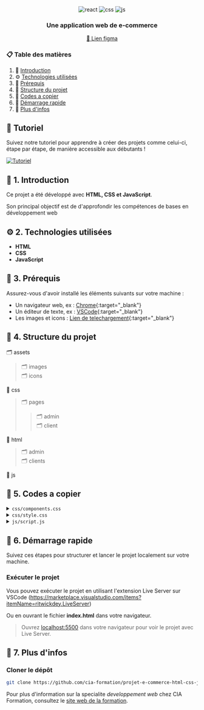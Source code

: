 <div align="center">
  <div align="center">
    <img src="https://img.shields.io/badge/-html-black?style=for-the-badge&logoColor=white&logo=html5&color=orange" alt="react" />
    <img src="https://img.shields.io/badge/-css-black?style=for-the-badge&logoColor=white&logo=css3&color=blue" alt="css" />
    <img src="https://img.shields.io/badge/-javascript-black?style=for-the-badge&logoColor=white&logo=javascript&color=yellow" alt="js" />
  </div>
  <h3 align="center">Une application web de e-commerce</h3>
  <a align="center" href='https://www.figma.com/design/1adKZcdECK6WTJUvoiT7bj/Product-e-commerce-web-app?node-id=0-1&p=f&t=lZRQ3M6XpICjCiny-0' target='_blank'>🎨 Lien figma</a>
</div>

### 📋 Table des matières

1. 🤖 [Introduction](#introduction)
2. ⚙️ [Technologies utilisées](#tech-stack)
3. 📜 [Prérequis](#prerequisites)
4. 📂 [Structure du projet](#structure)
5. 📝 [Codes a copier](#snippets)
6. 🤸 [Démarrage rapide](#quick-start)
7. 🚀 [Plus d'infos](#more)

## 🚨 Tutoriel

Suivez notre tutoriel pour apprendre à créer des projets comme celui-ci, étape par étape, de manière accessible aux débutants !

[![Tutoriel](https://github.com/sujatagunale/EasyRead/assets/151519281/1736fca5-a031-4854-8c09-bc110e3bc16d)](#)

## <a name="introduction" id="introduction">🤖 1. Introduction  </a>

Ce projet a été développé avec **HTML, CSS et JavaScript**.  

Son principal objectif est de d'approfondir les compétences de bases en développement web

## <a name="tech-stack" id="tech-stack">⚙️ 2. Technologies utilisées</a>

- **HTML**
- **CSS**
- **JavaScript**

## <a name="prerequisites" id="prerequisites">📜 3. Prérequis</a>

Assurez-vous d'avoir installé les éléments suivants sur votre machine :

- Un navigateur web, ex : [Chrome](https://www.google.com/intl/fr/chrome/){:target="_blank"}
- Un éditeur de texte, ex : [VSCode](https://code.visualstudio.com/){:target="_blank"}
- Les images et icons : [Lien de telechargement](https://drive.google.com/file/d/1jQ05AIsFan21ZTsUVp_1bnfLYBRH_i6S/view?usp=drive_link){:target="_blank"}

## <a name="structure" id="structure">📂 4. Structure du projet</a>

🗂️ assets
> 🗂️ images <br>
> 🗂️ icons

📁 css
> 🗂️ pages <br>
>> 🗂️ admin <br>
>> 🗂️ client 

📁 html
> 🗂️ admin <br>
> 🗂️ clients

📁 js

## <a name="snippets" id="snippets">📝 5. Codes a copier</a>

<details>
<summary><code>css/components.css</code></summary>

```css
/* Heading */
.heading {
    display: grid;
    grid-template-columns: 0.65fr 20fr;
    gap: 10px;
    margin: 10px 0;
}

.heading span {
    background-color: #F8D442;
}

.heading h1 {
    font-weight: 700;
    font-size: 32px;
    line-height: 39.01px;
}

/*Input Text*/
/*OUTLINED LABEL INPUT TEXT (DEFAULT)*/

.input-text {
    display: flex;
    flex-direction: column;
    margin-bottom: 1rem;
    width: 100%;
}

.input-text label {
    font-weight: 500;
    font-size: 14px;
    line-height: 17.07px;
    margin-bottom: 0.5rem;
    text-align: left;
    color: #6C6C6C;
}

.input-text:focus-within label {
    color: #FEAF00;
}

.input-text input,
.input-text textarea {
    border: 1px solid #E5E5E5;
    background-color: #FFFFFF;
    border-radius: 4px;
    font-weight: 400;
    font-size: 12px;
    line-height: 14.63px;
    padding: 15px;
    color: black;
}

.input-text input::placeholder,
.input-text textarea::placeholder {
    color: #CDCDCD;
}

.input-text input:focus,
.input-text textarea:focus {
    outline: none;
    border: 1px solid #FEAF00;
}

/*INLINED LABEL INPUT TEXT*/

.input-text-inlined {
    background-color: #F3F3F3;
    border-radius: 8px;
    position: relative;
    width: 100%;
}

.input-text-inlined label {
    position: absolute;
    left: 25px;
    top: 10px;
    font-weight: 600;
    font-size: 12px;
    line-height: 14.63px;
    color: #ACACAC;

}

.input-text-inlined input {
    padding: 0;
    background-color: inherit;
    border: none;
    width: calc(100% - 50px);
    height: 100%;
    padding: 25px;
    color: #000000;
    width: 100%;
}

.input-text-inlined input::placeholder {
    color: #000000;
}

/*Button*/
.button {
    width: 100%;
    background-color: #FEAF00;
    font-weight: 400;
    font-size: 14px;
    line-height: 17.07px;
    color: white;
    text-transform: uppercase;
    border-radius: 4px;
    padding: 15px 30px;
    border: none;
    cursor: pointer;
    transition: all 0.3s ease-in-out;
    margin: 5px 0;
}

.button:hover {
    transform: scale(1.05);
}

.button-rounded {
    border-radius: 50px;
    box-shadow: 0px 1px 2px 0px #1018280D;
    text-transform: none;
    font-family: Inter;
    font-weight: 600;
    font-size: 16px;
    line-height: 19.36px;
    transition: all 0.3s ease-in-out;
    display: flex;
    align-items: center;
    justify-content: center;
    gap: 10px;
}

/*Typography */
.typography {
    font-family: Inter;
    font-weight: 400;
    font-size: 16px;
    line-height: 100%;
    color: #667085;
    text-align: center;
    /* width: 300px;*/
    display: flex;
    align-items: center;
    justify-content: flex-start;
    gap: 10px;
}

/*Sidebar*/
.sidebar {
    position: fixed;
    top: 0;
    left: 0;
    height: 100vh;
    width: 350px;
    background-color: #F2EAE1;
    display: flex;
    flex-direction: column;
    justify-content: space-between;
    align-items: center;
    padding: 20px;
    overflow: auto;
}
@media screen and (max-width: 1400px) {
    .sidebar {
        width: 300px;
    }
}

.sidebar aside {
    display: flex;
    flex-direction: column;
    justify-content: center;
    align-items: center;
    gap: 40px;
    margin-bottom: 100px;
}

.sidebar aside .profile {
    display: grid;
    gap: 10px;
    justify-items: center;
    align-items: center;
}

.sidebar aside .profile img {
    border-radius: 50%;
}

/*Icon Link*/
.icon-link {
    display: flex;
    align-items: center;
    justify-content: flex-start;
    padding: 15px 30px;
    gap: 10px;
    text-decoration: none;
    width: 100%;
    border-radius: 4px;
    transition: all 0.2s ease-in-out;
}

.icon-link:hover {
    background-color: #feae0055;
    transform: scale(1.025);
}

.icon-link span {
    font-weight: 500;
    font-size: 14px;
    line-height: 17.07px;
    color: black;
}

/*ACTIVE LINK*/
.active-icon-link {
    background-color: #FEAF00;
}

.active-icon-link span {
    font-weight: 700;
}

/*REVERSE ALTERNATIVE*/
.reversed-icon-link {
    flex-direction: row-reverse;
    align-items: center;
    justify-content: center;
}

/*Toolbar*/
.toolbar {
    display: flex;
    align-items: center;
    justify-content: space-between;
    padding: 0 30px;
    width: 100%;
    height: 70px;
    background-color: white;
}

/*Action heading*/
.action-heading {
    display: flex;
    align-items: center;
    justify-content: space-between;
    width: 100%;
    border-bottom: 1px solid #E5E5E5;
    padding: 10px 0;
}

.action-heading .action {
    display: flex;
    align-items: center;
    gap: 30px;
}

/*Action icon*/
.action-icon {
    cursor: pointer;
    transition: all 0.2s ease-in-out;
    width: 24px;
    height: 24px;
}

.action-icon:hover {
    transform: scale(1.1);
}

/*Modal*/
.modal {
    position: fixed;
    top: 0;
    left: 0;
    height: 100vh;
    width: 100vw;
    background: #00000080;
    display: none;
    justify-content: center;
    align-items: center;
    z-index: 10;
}

.modal .content {
    background-color: white;
    border-radius: 8px;
    padding: 30px;
    width: 500px;
    display: grid;
    gap: 20px;
}

/*Hero*/
.hero {
    height: 287px;
    width: 100%;
    display: flex;
    justify-content: space-between;
    align-items: center;
    border-radius: 18px;
    background: linear-gradient(75.04deg, #F4E8F3 0%, #F3EFF6 52.07%, #EEE0F9 102.02%);
    padding: 0 50px;
}

.hero .action {
    display: flex;
    flex-direction: column;
    justify-content: center;
    align-items: flex-start;
    gap: 15px;
    width: 50%;
}

.hero .image {
    height: 100%;
    width: auto;
    display: flex;
}

.hero .image img {
    width: 100%;
    height: 115%;
    margin-top: -14.5%;
}

/*Select*/
.select {
    display: flex;
    align-items: center;
    justify-content: center;
    gap: 10px;
    background-color: #EBEDEC;
    padding: 7px 14px;
    border-radius: 28px;
    cursor: pointer;
    transition: all 0.3s ease-in-out;
    width: auto;
}

.select:hover {
    background-color: #E4E7E2;
}

.select p {
    width: auto;
}

/*Product*/
.product {
    border: 1.54px solid #F7F5F7;
    border-radius: 18.48px;
    overflow: hidden;
}

.product .image {
    background-color: #F7F5F7;
    position: relative;
    padding: 20px 40px;
}

.product .image img:nth-child(1) {
    width: 100%;
    height: 100%;
}

.product .image img:nth-child(2) {
    position: absolute;
    top: 10px;
    right: 10px;
    transition: all 0.3s ease-in-out;
    cursor: pointer;
}

.product .image img:nth-child(2):hover {
    scale: 1.1;
}

.product .info {
    background-color: white;
    position: relative;
    padding: 15px;
    display: flex;
    flex-direction: column;
    align-items: flex-start;
    gap: 10px;
}

.product .info .stats {
    width: 100%;
    display: flex;
    justify-content: space-between;
    align-items: center;
}

/*Stars*/
.stars {
    display: flex;
    align-items: center;
    justify-content: center;
    gap: 5px;
    width: auto;
}

.stars div {
    display: flex;
    align-items: center;
    justify-content: center;
}

/*Pagination*/
.pagination {
    display: flex;
    justify-content: center;
    align-items: center;
    gap: 10px;
    margin-top: 20px;
    height: 100%;
}

.pagination span {
    font-family: Inter;
    font-weight: 500;
    font-size: 14px;
    line-height: 100%;
    color: #1D364D;
    border: 1px solid #F3F3F3;
    padding: 17.5px 20px;
    background-color: white;
}

.pagination span.active {
    font-weight: 600;
    background: linear-gradient(75.04deg, #F4E8F3 0%, #F3EFF6 52.07%, #EEE0F9 102.02%);
}

/*Cart*/
.cart {
    position: relative;
}

.cart .icon {
    height: 100%;
    width: 100%;
}

.cart span {
    position: absolute;
    top: -15px;
    right: -5px;
    background-color: #1D364D;
    border: 1.5px solid #FFFFFF;
    border-radius: 50%;
    color: white;
    padding: 5px 10px;
    font-size: 12px;
    font-weight: 500;
}

/*Notification*/
.notification {
    position: relative;
}

.notification .icon {
    height: 100%;
    width: 100%;
}

.notification span {
    position: absolute;
    top: 2.5px;
    right: 2.5px;
    background-color: #D75951;
    border-radius: 50%;
    height: 10px;
    width: 10px;
    animation: ping-animation 1.5s infinite;
}

@keyframes ping-animation {
    0% {
        transform: scale(1);
        opacity: 1;
    }

    50% {
        transform: scale(1.5);
        opacity: 0.8;
    }

    100% {
        transform: scale(1);
        opacity: 0;
    }
}

/*User*/
.user {
    display: flex;
    align-items: center;
    justify-content: center;
    gap: 15px;
}

.user div {
    display: flex;
    flex-direction: column;
    gap: 5px;
    align-items: flex-start;
    justify-content: center;
}

.toggle-bar {
    display: flex;
    align-items: center;
    justify-content: flex-start;
    border-bottom: 4px solid #EAECF0;
}

.toggle-bar p {
    padding: 20px;
    cursor: pointer;
}

.toggle-bar p.active {
    font-weight: 600;
    color: #164C96;
    border-bottom: 4px solid #164C96;
    margin-bottom: -4px;
}

/*Breadcrumb*/
.breadcrumb {
    background-color: #EDF0F8;
    padding: 8px 12px;
    display: flex;
    align-items: center;
    gap: 14px;
    width: auto;
    height: auto;
    border-radius: 8px;
}

.breadcrumb .active {
    font-weight: 600;
    color: #3A4980;
}

/*Tag*/
.tag {
    display: flex;
    align-items: center;
    justify-content: center;
    gap: 7px;
    padding: 7px 10px;
    border-radius: 27px;
}

.tag span {
    font-family: Inter;
    font-weight: 600;
    font-size: 14px;
    line-height: 100%;
}

/*Divider*/
.divider {
    border: 1px solid #E4E4E4;
    width: 100%;
}

/*Radio text*/
.radio {
    display: flex;
    align-items: center;
    background-color: #F3F3F3;
    border-radius: 8px;
    gap: 8px;
    padding: 5px 10px;
    width: auto;
}

.radio.active {
    background-color: #EDF0F8;
}

.radio.active .typography {
    color: #3A4980;

}

.radio input[type="radio"] {
    appearance: none;
    -webkit-appearance: none;
    -moz-appearance: none;

    border: 1px solid #726C6C;
    background: transparent;
    width: 16px;
    height: 16px;
    border-radius: 50%;
}

.radio input[type="radio"]:checked {
    appearance: none;
    -webkit-appearance: none;
    -moz-appearance: none;

    border: 1px solid #EDF0F8;
    outline: 1px solid #3A4980;
    background: #3A4980;
    width: 15px;
    height: 15px;
    border-radius: 50%;
}

/*Radio color*/

.color-radio {
    display: flex;
    align-items: center;
    background-color: #ECDECC;
    border-radius: 50%;
    width: 64px;
    height: 64px;
    position: relative;
}

.color-radio.active {
    background-color: #EDF0F8;
}

.color-radio img{
    position: absolute;
    top: 50%;
    left: 50%;
    transform: translate(-50%, -50%);
}
.color-radio.active .typography {
    color: #3A4980;

}

.color-radio input[type="radio"] {
    appearance: none;
    -webkit-appearance: none;
    -moz-appearance: none;

    border: none;
    background: transparent;
    width: 100%;
    height: 100%;
    border-radius: 50%;
    cursor: pointer;
}

.color-radio input[type="radio"]:checked {
    appearance: none;
    -webkit-appearance: none;
    -moz-appearance: none;

    outline: 3px solid #ECDECC;
    border: 5px solid white;
    width: 100%;
    height: 100%;
    background: #ECDECC;
    border-radius: 50%;
}

/*Quantity input*/
.quantity-input {
    display: flex;
    align-items: center;
    justify-content: center;
    gap: 10px;
    border-radius: 29.5px;
    background: #F3F3F3;
    padding: 0 50px;
    width: auto;
}

.quantity-input input {
    appearance: none;
    -webkit-appearance: none;
    -moz-appearance: none;

    background: inherit;
    border: none;
    padding: 10px;
    color: #3A4980;
    max-width: 75px;
    font-weight: 700;
    font-size: 22px;
    line-height: 100%;

}

.quantity-input span {
    font-weight: 700;
    font-size: 18px;
    line-height: 100%;
    cursor: pointer;
    padding: 10px;
    transition: all 0.3s ease-in-out;
}

/*Header*/
header {
    display: flex;
    gap: 50px;
    align-items: center;
    padding: 20px 80px;
    height: 100px;
    border-bottom: 1px solid #EDEDED;
}

header .logo p {
    font-weight: 800;
    font-style: italic;
    font-size: 32.8px;
    line-height: 100%;
    color: #0D3356;
}

header .links {
    display: flex;
    gap: 20px;
    align-items: center;
    justify-content: flex-start;
    flex: 1;
}

header .links a {
    font-weight: 500;
    font-size: 16px;
    line-height: 100%;
    color: #1D364D;
}

header .user-info {
    display: flex;
    gap: 15px;
}

/*Footer*/
footer {
    background: linear-gradient(75.04deg, #F4E8F3 0%, #F3EFF6 52.07%, #EEE0F9 102.02%);
    display: flex;
    justify-content: center;
    align-items: center;
    height: 450px;
}

```

</details>

<details>
<summary><code>css/style.css</code></summary>

```css
:root {
  font-family: "Montserrat", sans-serif;
  ;
  line-height: 1.5;
  font-weight: 400;

  color-scheme: light dark;
  color: black;
  background-color: #F8F8F8;

  font-synthesis: none;
  text-rendering: optimizeLegibility;
  -webkit-font-smoothing: antialiased;
  -moz-osx-font-smoothing: grayscale;
}

/* Reset and base styles */
* {
  margin: 0;
  padding: 0;
  box-sizing: border-box;
}

body {
  margin: 0;
  display: flex;
  place-items: center;
  min-width: 320px;
  width: 100%;
  min-height: 100vh;
  font-family: 'Inter', sans-serif;


  /* Track (background) */
  

}
* {
  scrollbar-width: thin;              /* "auto" or "thin" */
  scrollbar-color: #ffffff #FEAF00;      /* thumb color and track color */
}

a {
  text-decoration: none;
}
```

</details>

<details>
<summary><code>js/script.js</code></summary>

```js
// Select the modal and toggle icon elements
const modal = document.querySelector('.modal');
const closeIcon = document.querySelector('.modal .action-icon'); // Close icon inside the modal

// Function to show the modal
function openModal() {
    modal.style.display = 'flex';
}

// Function to hide the modal
function closeModal() {
    modal.style.display = 'none';
}


// Login function
function login() {
    // Get the email and password values from the form
    const email = document.querySelector('.signin-form input[type="email"]').value;
    const password = document.querySelector('.signin-form input[type="password"]').value;

    if (email === 'admin@email' && password === 'admin') {
        window.location.href='../html/admin/liste-produits.html'
    } else {
        window.location.href='../html/client/liste-produits.html'
    }
}
```

</details>

## <a name="#quick-start" id="#quick-start">🤸 6.  Démarrage rapide</a>

Suivez ces étapes pour structurer et lancer le projet localement sur votre machine.

### **Exécuter le projet**

Vous pouvez exécuter le projet en utilisant l'extension Live Server sur VSCode (<https://marketplace.visualstudio.com/items?itemName=ritwickdey.LiveServer>)

Ou en ouvrant le fichier **index.html** dans votre navigateur.

> Ouvrez [localhost:5500](http://localhost:5500) dans votre navigateur pour voir le projet avec Live Server.

## <a name="#more" id="#more">🚀 7. Plus d'infos</a>

### **Cloner le dépôt**

```bash
git clone https://github.com/cia-formation/projet-e-commerce-html-css-js.git
```

Pour plus d'information sur la specialite *developpement web* chez CIA Formation, consultez le [site web de la formation](https://cia-formation.com/formations/formation-dqp/dqp-developpement-d-applications-web).

